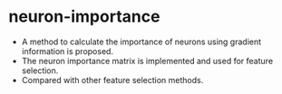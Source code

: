 # neuron-importance
- A method to calculate the importance of neurons using gradient information is proposed. 
- The neuron importance matrix is implemented and used for feature selection. 
- Compared with other feature selection methods.
